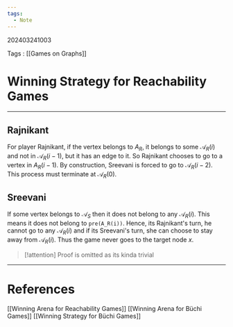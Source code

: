 ```yaml
---
tags:
  - Note
---
```

202403241003

Tags : [[Games on Graphs]]
# Winning Strategy for Reachability Games
---
## Rajnikant
For player Rajnikant, if the vertex belongs to $A_R$, it belongs to some $\mathcal A_{R}(i)$ and not in $\mathcal A_{R}(i-1)$, but it has an edge to it.
So Rajnikant chooses to go to a vertex in $A_R(i-1)$. By construction, Sreevani is forced to go to $\mathcal A_R(i-2)$. This process must terminate at $\mathcal A_R(0)$.

## Sreevani
If some vertex belongs to $\mathcal A_S$ then it does not belong to any $\mathcal A_R(i)$. 
This means it does not belong to `pre(A_R(i))`. Hence, its Rajnikant's turn, he cannot go to any $\mathcal A_R(i)$ and if its Sreevani's turn, she can choose to stay away from $\mathcal A_R(i)$. Thus the game never goes to the target node $x$.

>[!attention] Proof is omitted as its kinda trivial

---
# References
[[Winning Arena for Reachability Games]]
[[Winning Arena for Büchi Games]]
[[Winning Strategy for Büchi Games]]